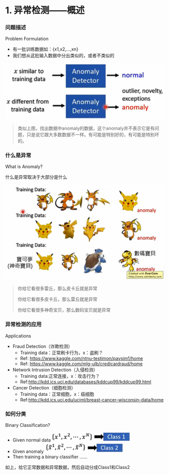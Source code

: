# 1. 异常检测——概述

### 问题描述

Problem Formulation

- 有一批训练数据如：{x1,x2,...,xn}
- 我们想从这批输入数据中分出类似的，或者不类似的

![1619436116620](assets/1619436116620.png)

> 类似上图，找出数据中anomaly的数据，这个anomaly并不表示它是有问题，只是说它跟大多数数据不一样。有可能是特别好的，有可能是特别坏的。



### 什么是异常

What is Anomaly?

什么是异常取决于大部分是什么

![1619436606950](assets/1619436606950.png)

> 你给它看很多雷丘，那么皮卡丘就是异常
>
> 你给它看很多皮卡丘，那么雷丘就是异常
>
> 你给它看很多神奇宝贝，那么数码宝贝就是异常



### 异常检测的应用

Applications

- Fraud Detection（诈欺检测）
  - Training data：正常刷卡行为，x：盗刷？
  - Ref: https://www.kaggle.com/ntnu-testimon/paysim1/home
  - Ref: https://www.kaggle.com/mlg-ulb/credicardraud/home
- Network Intrusion Detection（入侵检测）
  - Training data:正常连接，x：攻击行为？
  - Ref:http://kdd.ics.uci.edu/databases/kddcup99/kddcup99.html
- Cancer Detection（细胞检测）
  - Training data：正常细胞，x：癌细胞
  - Ref:http://kdd.ics.uci.edu/uciml/breast-cancer-wisconsin-data/home



### 如何分类

Binary Classification?

- Given normal data ![1619437444012](assets/1619437444012.png)
- Given anomaly ![1619437459729](assets/1619437459729.png)
- Then training a binary classifier ......

如上，给它正常数据和异常数据，然后自动分成Class1和Class2